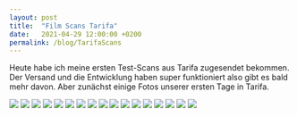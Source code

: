 ```yaml
---
layout: post
title:  "Film Scans Tarifa"
date:   2021-04-29 12:00:00 +0200
permalink: /blog/TarifaScans
---
```

Heute habe ich meine ersten Test-Scans aus Tarifa zugesendet bekommen. Der Versand und die Entwicklung haben super funktioniert also gibt es bald mehr davon. Aber zunächst einige Fotos unserer ersten Tage in Tarifa.

![](/assets/images/TarifaScans/1.jpg)
![](/assets/images/TarifaScans/2.jpg)
![](/assets/images/TarifaScans/3.jpg)
![](/assets/images/TarifaScans/4.jpg)
![](/assets/images/TarifaScans/5.jpg)
![](/assets/images/TarifaScans/6.jpg)
![](/assets/images/TarifaScans/7.jpg)
![](/assets/images/TarifaScans/8.jpg)
![](/assets/images/TarifaScans/9.jpg)
![](/assets/images/TarifaScans/10.jpg)
![](/assets/images/TarifaScans/11.jpg)
![](/assets/images/TarifaScans/12.jpg)
![](/assets/images/TarifaScans/13.jpg)
![](/assets/images/TarifaScans/14.jpg)
![](/assets/images/TarifaScans/15.jpg)
![](/assets/images/TarifaScans/16.jpg)
![](/assets/images/TarifaScans/17.jpg)
